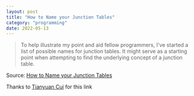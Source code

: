 ```yaml
---
layout: post
title: "How to Name your Junction Tables"
category: "programming"
date: 2022-05-13
---
```


> To help illustrate my point and aid fellow programmers, I've started a list of possible names for junction tables. It might serve as a starting point when attempting to find the underlying concept of a junction table.

Source: [How to Name your Junction Tables](https://world.hey.com/jdmo/how-to-name-your-junction-tables-3735fdc9)

Thanks to [Tianyuan Cui](https://github.com/tianyuancui1216) for this link
